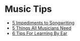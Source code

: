 # Music Tips
 - [5 Impediments to Songwriting](https://github.com/WizardOfArc/helpfulLinksAndTips/tree/master/tips/musical_concepts_and_tips/5Impediments.md)
 - [5 Things All Musicians Need](https://github.com/WizardOfArc/helpfulLinksAndTips/blob/master/tips/musical_concepts_and_tips/5ThingsAllMusciansNeed.md)
 - [6 Tips For Learning By Ear](https://github.com/WizardOfArc/helpfulLinksAndTips/blob/master/tips/musical_concepts_and_tips/sixTipsToLearnSongsByEar.md)
